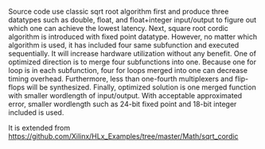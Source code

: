 Source code use classic sqrt root algorithm first and produce three datatypes such as double, float, and float+integer input/output 
to figure out which one can achieve the lowest latency.
Next, square root cordic algorithm is introduced with fixed point datatype.
However,  no matter which algorithm is used, it has included four same subfunction and executed sequentially.
It will increase hardware utilization without any benefit.
One of optimized direction is to merge four subfunctions into one.
Because one for loop is in each subfunction, four for loops merged into one can decrease timing overhead.
Furthermore, less than one-fourth multiplexers and flip-flops will be synthesized.
Finally, optimized solution is one merged function with smaller wordlength of input/output. 
With acceptable approximated error, smaller wordlength such as 24-bit fixed point and 18-bit integer included is used.
 
It is extended from https://github.com/Xilinx/HLx_Examples/tree/master/Math/sqrt_cordic
